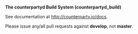 **The counterpartyd Build System (counterpartyd_build)**

See documentation at <http://counterparty.io/docs>.

Please issue any/all pull requests against **develop**, not **master**.
